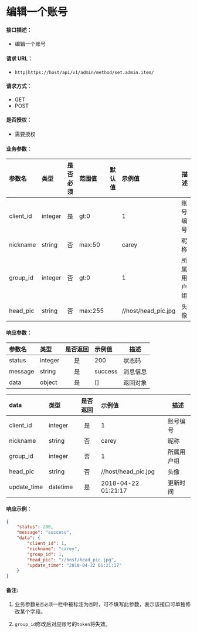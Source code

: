 # 编辑一个账号

#### 接口描述：
- 编辑一个账号

#### 请求 URL：
- `http|https://host/api/v1/admin/method/set.admin.item/`

#### 请求方式：
- GET
- POST

#### 是否授权：
- 需要授权

#### 业务参数：
|参数名|类型|是否必须|范围值|默认值|示例值|描述|
|:----|:---|:---:|:-----|:-----|:-----|-----|
|client_id |integer |是 |gt:0 | |1 |账号编号 |
|nickname |string |否 |max:50 | |carey |昵称 |
|group_id |integer |否 |gt:0 | |1 |所属用户组 |
|head_pic |string |否 |max:255 | |//host/head_pic.jpg |头像 |

#### 响应参数：
|参数名|类型|是否返回|示例值|描述|
|:-----|:-----|:---:|:-----|-----|
|status |integer |是 |200 |状态码 |
|message |string |是 |success |消息信息 |
|data |object |是 |[] |返回对象 |

|data|类型|是否返回|示例值|描述|
|:-----|:-----|:---:|:-----|-----|
|client_id |integer |是 |1 |账号编号 |
|nickname |string |否 |carey |昵称 |
|group_id |integer |否 |1 |所属用户组 |
|head_pic |string |否 |//host/head_pic.jpg |头像 |
|update_time |datetime |是 |2018-04-22 01:21:17 |更新时间 |

#### 响应示例：
```json
{
    "status": 200,
    "message": "success",
    "data": {
        "client_id": 1,
        "nickname": "carey",
        "group_id": 1,
        "head_pic": "//host/head_pic.jpg",
        "update_time": "2018-04-22 01:21:17"
    }
}
```

#### 备注:
1. 业务参数`是否必须`一栏中被标注为`否`时，可不填写此参数，表示该接口可单独修改某个字段。

2. `group_id`修改后对应账号的`token`将失效。